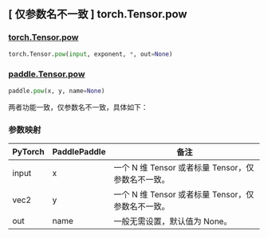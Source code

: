 ## [ 仅参数名不一致 ] torch.Tensor.pow

### [torch.Tensor.pow](https://pytorch.org/docs/stable/generated/torch.Tensor.pow.html?highlight=pow#torch.Tensor.pow)

```python
torch.Tensor.pow(input, exponent, *, out=None)
```

### [paddle.Tensor.pow](https://www.paddlepaddle.org.cn/documentation/docs/zh/api/paddle/outer_cn.html=)

```python
paddle.pow(x, y, name=None)
```

两者功能一致，仅参数名不一致，具体如下：

### 参数映射

| PyTorch | PaddlePaddle | 备注                                               |
| ------- | ------------ | -------------------------------------------------- |
| input   | x            | 一个 N 维 Tensor 或者标量 Tensor，仅参数名不一致。 |
| vec2    | y            | 一个 N 维 Tensor 或者标量 Tensor，仅参数名不一致。 |
| out     | name         | 一般无需设置，默认值为 None。                      |
